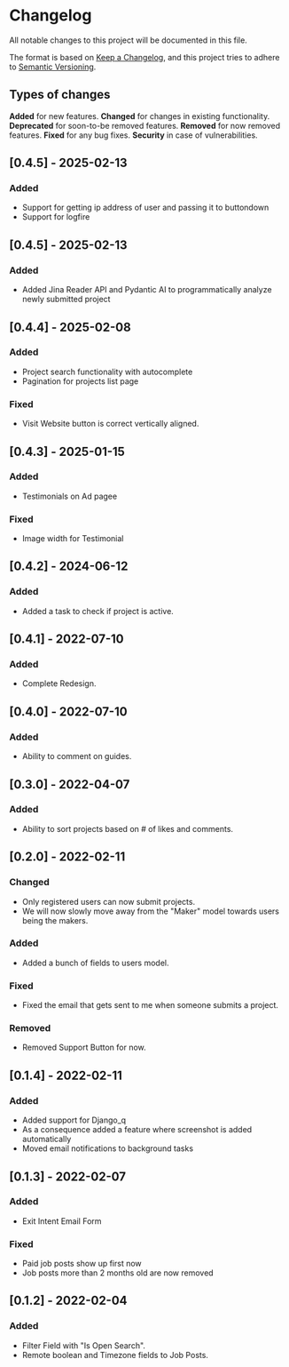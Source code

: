 # Changelog
All notable changes to this project will be documented in this file.

The format is based on [Keep a Changelog](https://keepachangelog.com/en/1.0.0/),
and this project tries to adhere to [Semantic Versioning](https://semver.org/spec/v2.0.0.html).

## Types of changes

**Added** for new features.
**Changed** for changes in existing functionality.
**Deprecated** for soon-to-be removed features.
**Removed** for now removed features.
**Fixed** for any bug fixes.
**Security** in case of vulnerabilities.


## [0.4.5] - 2025-02-13
### Added
- Support for getting ip address of user and passing it to buttondown
- Support for logfire


## [0.4.5] - 2025-02-13
### Added
- Added Jina Reader API and Pydantic AI to programmatically analyze newly submitted project

## [0.4.4] - 2025-02-08
### Added
- Project search functionality with autocomplete
- Pagination for projects list page

### Fixed
- Visit Website button is correct vertically aligned.

## [0.4.3] - 2025-01-15
### Added
- Testimonials on Ad pagee

### Fixed
- Image width for Testimonial

## [0.4.2] - 2024-06-12
### Added
- Added a task to check if project is active.

## [0.4.1] - 2022-07-10
### Added
- Complete Redesign.

## [0.4.0] - 2022-07-10
### Added
- Ability to comment on guides.

## [0.3.0] - 2022-04-07
### Added
- Ability to sort projects based on # of likes and comments.

## [0.2.0] - 2022-02-11
### Changed
- Only registered users can now submit projects.
- We will now slowly move away from the "Maker" model towards users being the makers.

### Added
- Added a bunch of fields to users model.

### Fixed
- Fixed the email that gets sent to me when someone submits a project.
### Removed
- Removed Support Button for now.

## [0.1.4] - 2022-02-11
### Added
- Added support for Django_q
- As a consequence added a feature where screenshot is added automatically
- Moved email notifications to background tasks

## [0.1.3] - 2022-02-07
### Added
- Exit Intent Email Form

### Fixed
- Paid job posts show up first now
- Job posts more than 2 months old are now removed
## [0.1.2] - 2022-02-04
### Added
- Filter Field with "Is Open Search".
- Remote boolean and Timezone fields to Job Posts.
